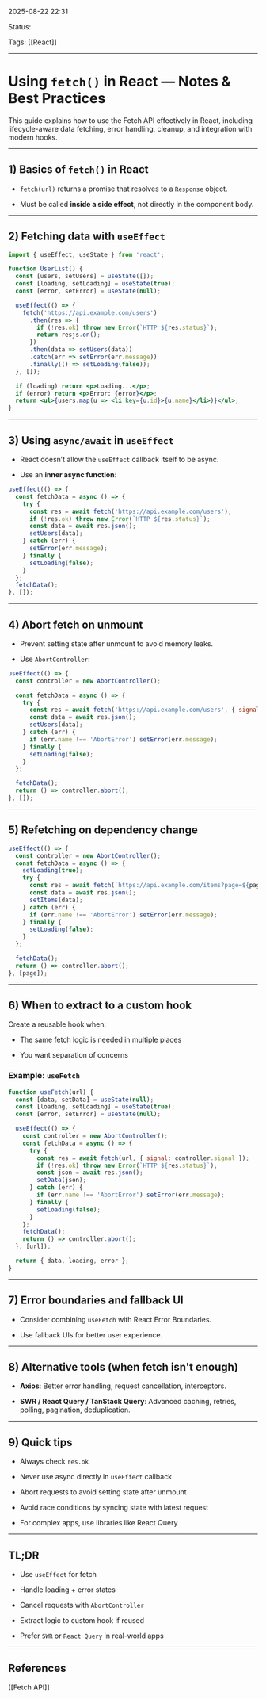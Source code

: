 
2025-08-22 22:31

Status:

Tags: [[React]]

---
# Using `fetch()` in React — Notes & Best Practices

This guide explains how to use the Fetch API effectively in React, including lifecycle-aware data fetching, error handling, cleanup, and integration with modern hooks.

---

## 1) Basics of `fetch()` in React

- `fetch(url)` returns a promise that resolves to a `Response` object.
    
- Must be called **inside a side effect**, not directly in the component body.
    

---

## 2) Fetching data with `useEffect`

```jsx
import { useEffect, useState } from 'react';

function UserList() {
  const [users, setUsers] = useState([]);
  const [loading, setLoading] = useState(true);
  const [error, setError] = useState(null);

  useEffect(() => {
    fetch('https://api.example.com/users')
      .then(res => {
        if (!res.ok) throw new Error(`HTTP ${res.status}`);
        return resjs.on();
      })
      .then(data => setUsers(data))
      .catch(err => setError(err.message))
      .finally(() => setLoading(false));
  }, []);

  if (loading) return <p>Loading...</p>;
  if (error) return <p>Error: {error}</p>;
  return <ul>{users.map(u => <li key={u.id}>{u.name}</li>)}</ul>;
}
```

---

## 3) Using `async/await` in `useEffect`

- React doesn’t allow the `useEffect` callback itself to be async.
    
- Use an **inner async function**:
    

```jsx
useEffect(() => {
  const fetchData = async () => {
    try {
      const res = await fetch('https://api.example.com/users');
      if (!res.ok) throw new Error(`HTTP ${res.status}`);
      const data = await res.json();
      setUsers(data);
    } catch (err) {
      setError(err.message);
    } finally {
      setLoading(false);
    }
  };
  fetchData();
}, []);
```

---

## 4) Abort fetch on unmount

- Prevent setting state after unmount to avoid memory leaks.
    
- Use `AbortController`:

```jsx
useEffect(() => {
  const controller = new AbortController();

  const fetchData = async () => {
    try {
      const res = await fetch('https://api.example.com/users', { signal: controller.signal });
      const data = await res.json();
      setUsers(data);
    } catch (err) {
      if (err.name !== 'AbortError') setError(err.message);
    } finally {
      setLoading(false);
    }
  };

  fetchData();
  return () => controller.abort();
}, []);
```

---

## 5) Refetching on dependency change

```jsx
useEffect(() => {
  const controller = new AbortController();
  const fetchData = async () => {
    setLoading(true);
    try {
      const res = await fetch(`https://api.example.com/items?page=${page}`, { signal: controller.signal });
      const data = await res.json();
      setItems(data);
    } catch (err) {
      if (err.name !== 'AbortError') setError(err.message);
    } finally {
      setLoading(false);
    }
  };

  fetchData();
  return () => controller.abort();
}, [page]);
```

---

## 6) When to extract to a custom hook

Create a reusable hook when:

- The same fetch logic is needed in multiple places
    
- You want separation of concerns
    

### Example: `useFetch`

```jsx
function useFetch(url) {
  const [data, setData] = useState(null);
  const [loading, setLoading] = useState(true);
  const [error, setError] = useState(null);

  useEffect(() => {
    const controller = new AbortController();
    const fetchData = async () => {
      try {
        const res = await fetch(url, { signal: controller.signal });
        if (!res.ok) throw new Error(`HTTP ${res.status}`);
        const json = await res.json();
        setData(json);
      } catch (err) {
        if (err.name !== 'AbortError') setError(err.message);
      } finally {
        setLoading(false);
      }
    };
    fetchData();
    return () => controller.abort();
  }, [url]);

  return { data, loading, error };
}
```

---

## 7) Error boundaries and fallback UI

- Consider combining `useFetch` with React Error Boundaries.
    
- Use fallback UIs for better user experience.
    

---

## 8) Alternative tools (when fetch isn't enough)

- **Axios**: Better error handling, request cancellation, interceptors.
    
- **SWR / React Query / TanStack Query**: Advanced caching, retries, polling, pagination, deduplication.
    

---

## 9) Quick tips

- Always check `res.ok`
    
- Never use async directly in `useEffect` callback
    
- Abort requests to avoid setting state after unmount
    
- Avoid race conditions by syncing state with latest request
    
- For complex apps, use libraries like React Query
    

---

## TL;DR

- Use `useEffect` for fetch
    
- Handle loading + error states
    
- Cancel requests with `AbortController`
    
- Extract logic to custom hook if reused
    
- Prefer `SWR` or `React Query` in real-world apps

---
## References
[[Fetch API]]
